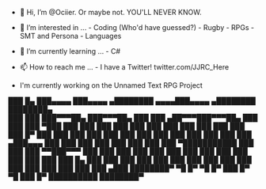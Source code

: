 - 👋 Hi, I’m @Ociier. Or maybe not. YOU'LL NEVER KNOW.
- 👀 I’m interested in ...
      - Coding (Who'd have guessed?)
      - Rugby
      - RPGs
      - SMT and Persona
      - Languages 
- 🌱 I’m currently learning ...
      - C#
- 📫 How to reach me ...
      - I have a Twitter! twitter.com/JJRC_Here
      
- I'm currently working on the Unnamed Text RPG Project

███    █▄  ███▄▄▄▄   ███▄▄▄▄      ▄████████   ▄▄▄▄███▄▄▄▄      ▄████████ ████████▄  
███    ███ ███▀▀▀██▄ ███▀▀▀██▄   ███    ███ ▄██▀▀▀███▀▀▀██▄   ███    ███ ███   ▀███ 
███    ███ ███   ███ ███   ███   ███    ███ ███   ███   ███   ███    █▀  ███    ███ 
███    ███ ███   ███ ███   ███   ███    ███ ███   ███   ███  ▄███▄▄▄     ███    ███ 
███    ███ ███   ███ ███   ███ ▀███████████ ███   ███   ███ ▀▀███▀▀▀     ███    ███ 
███    ███ ███   ███ ███   ███   ███    ███ ███   ███   ███   ███    █▄  ███    ███ 
███    ███ ███   ███ ███   ███   ███    ███ ███   ███   ███   ███    ███ ███   ▄███ 
████████▀   ▀█   █▀   ▀█   █▀    ███    █▀   ▀█   ███   █▀    ██████████ ████████▀  
                                                                                    

<!---
Ociier/Ociier is a ✨ special ✨ repository because its `README.md` (this file) appears on your GitHub profile.
You can click the Preview link to take a look at your changes.
--->
